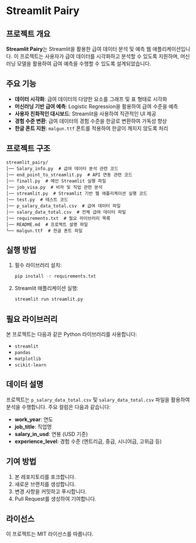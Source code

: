 # Streamlit Pairy

## 프로젝트 개요
**Streamlit Pairy**는 Streamlit을 활용한 급여 데이터 분석 및 예측 웹 애플리케이션입니다. 이 프로젝트는 사용자가 급여 데이터를 시각화하고 분석할 수 있도록 지원하며, 머신러닝 모델을 활용하여 급여 예측을 수행할 수 있도록 설계되었습니다.

## 주요 기능
- **데이터 시각화**: 급여 데이터의 다양한 요소를 그래프 및 표 형태로 시각화
- **머신러닝 기반 급여 예측**: Logistic Regression을 활용하여 급여 수준을 예측
- **사용자 친화적인 대시보드**: Streamlit을 사용하여 직관적인 UI 제공
- **경험 수준 변환**: 급여 데이터의 경험 수준을 한글로 변환하여 가독성 향상
- **한글 폰트 지원**: `malgun.ttf` 폰트를 적용하여 한글이 깨지지 않도록 처리

## 프로젝트 구조
```
streamlit_pairy/
│── Salary_info.py  # 급여 데이터 분석 관련 코드
│── end_point_to_streamlit.py  # API 연동 관련 코드
│── finall.py  # 메인 Streamlit 실행 파일
│── job_visa.py  # 비자 및 직업 관련 분석
│── streamlit.py  # Streamlit 기반 웹 애플리케이션 실행 코드
│── test.py  # 테스트 코드
│── p_salary_data_total.csv  # 급여 데이터 파일
│── salary_data_total.csv  # 전체 급여 데이터 파일
│── requirements.txt  # 필요 라이브러리 목록
│── README.md  # 프로젝트 설명 파일
└── malgun.ttf  # 한글 폰트 파일
```

## 실행 방법
1. 필수 라이브러리 설치:
   ```bash
   pip install -r requirements.txt
   ```
2. Streamlit 애플리케이션 실행:
   ```bash
   streamlit run streamlit.py
   ```

## 필요 라이브러리
본 프로젝트는 다음과 같은 Python 라이브러리를 사용합니다:
- `streamlit`
- `pandas`
- `matplotlib`
- `scikit-learn`

## 데이터 설명
프로젝트는 `p_salary_data_total.csv` 및 `salary_data_total.csv` 파일을 활용하여 분석을 수행합니다. 주요 컬럼은 다음과 같습니다:
- **work_year**: 연도
- **job_title**: 직업명
- **salary_in_usd**: 연봉 (USD 기준)
- **experience_level**: 경험 수준 (엔트리급, 중급, 시니어급, 고위급 등)

## 기여 방법
1. 본 레포지토리를 포크합니다.
2. 새로운 브랜치를 생성합니다.
3. 변경 사항을 커밋하고 푸시합니다.
4. Pull Request를 생성하여 기여합니다.

## 라이선스
이 프로젝트는 MIT 라이선스를 따릅니다.

